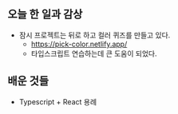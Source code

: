 ## 오늘 한 일과 감상
- 잠시 프로젝트는 뒤로 하고 컬러 퀴즈를 만들고 있다.
  - https://pick-color.netlify.app/
  - 타입스크립트 연습하는데 큰 도움이 되었다.

## 배운 것들
- Typescript + React 용례